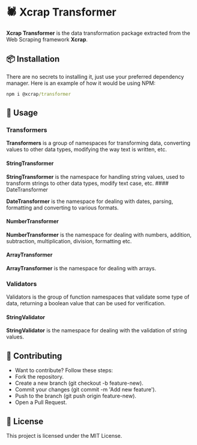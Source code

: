 # 🕷️ Xcrap Transformer

**Xcrap Transformer** is the data transformation package extracted from the Web Scraping framework **Xcrap**.

## 📦 Installation

There are no secrets to installing it, just use your preferred dependency manager. Here is an example of how it would be using NPM:

```cmd
npm i @xcrap/transformer
```

## 🚀 Usage

### Transformers

**Transformers** is a group of namespaces for transforming data, converting values ​​to other data types, modifying the way text is written, etc.
#### StringTransformer

**StringTransformer** is the namespace for handling string values, used to transform strings to other data types, modify text case, etc. #### DateTransformer

**DateTransformer** is the namespace for dealing with dates, parsing, formatting and converting to various formats.
#### NumberTransformer

**NumberTransformer** is the namespace for dealing with numbers, addition, subtraction, multiplication, division, formatting etc.
#### ArrayTransformer

**ArrayTransformer** is the namespace for dealing with arrays.
### Validators

Validators is the group of function namespaces that validate some type of data, returning a boolean value that can be used for verification.

#### StringValidator

**StringValidator** is the namespace for dealing with the validation of string values.

## 🤝 Contributing

- Want to contribute? Follow these steps:
- Fork the repository.
- Create a new branch (git checkout -b feature-new).
- Commit your changes (git commit -m 'Add new feature').
- Push to the branch (git push origin feature-new).
- Open a Pull Request.

## 📝 License

This project is licensed under the MIT License.